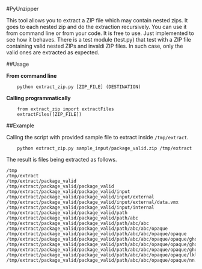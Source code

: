 #PyUnzipper

This tool allows you to extract a ZIP file which may contain nested zips. It goes to each nested zip and do the extraction recursively. You can use it from command line or from your code. It is free to use. Just implemented to see how it behaves. There is a test module (test.py) that test with a ZIP file containing valid nested ZIPs and invaldi ZIP files. In such case, only the valid ones are extracted as expected.

##Usage

**From command line**

```
    python extract_zip.py [ZIP_FILE] (DESTINATION)
```

**Calling programmatically**

```
    from extract_zip import extractFiles
    extractFiles([ZIP_FILE])
```

##Example

Calling the script with provided sample file to extract inside `/tmp/extract`.

```
    python extract_zip.py sample_input/package_valid.zip /tmp/extract
```

The result is files being extracted as follows.

```
/tmp
/tmp/extract
/tmp/extract/package_valid
/tmp/extract/package_valid/package_valid
/tmp/extract/package_valid/package_valid/input
/tmp/extract/package_valid/package_valid/input/external
/tmp/extract/package_valid/package_valid/input/external/data.vmx
/tmp/extract/package_valid/package_valid/input/internal
/tmp/extract/package_valid/package_valid/path
/tmp/extract/package_valid/package_valid/path/abc
/tmp/extract/package_valid/package_valid/path/abc/abc
/tmp/extract/package_valid/package_valid/path/abc/abc/opaque
/tmp/extract/package_valid/package_valid/path/abc/abc/opaque/opaque
/tmp/extract/package_valid/package_valid/path/abc/abc/opaque/opaque/ghop
/tmp/extract/package_valid/package_valid/path/abc/abc/opaque/opaque/ghop/ghop
/tmp/extract/package_valid/package_valid/path/abc/abc/opaque/opaque/ghop/ghop/lma.txt
/tmp/extract/package_valid/package_valid/path/abc/abc/opaque/opaque/lkl.txt
/tmp/extract/package_valid/package_valid/path/abc/abc/opaque/opaque/nn.txt
```
